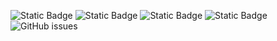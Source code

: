 ![Static Badge](https://img.shields.io/badge/blacklists-61-000000) ![Static Badge](https://img.shields.io/badge/blacklisted-2933053-cc0000) ![Static Badge](https://img.shields.io/badge/whitelisted-2254-00CC00) ![Static Badge](https://img.shields.io/badge/streaming_blacklist-28107-000000) ![GitHub issues](https://img.shields.io/github/issues/fabriziosalmi/blacklists)
